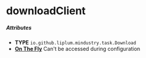 # downloadClient

##### Attributes
- **TYPE** `io.github.liplum.mindustry.task.Download`
- **[On The Fly](../mindustry/concepts.md#on-the-fly)** Can't be accessed during configuration